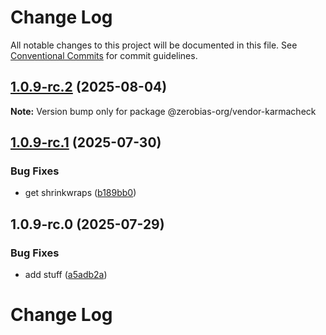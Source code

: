 # Change Log

All notable changes to this project will be documented in this file.
See [Conventional Commits](https://conventionalcommits.org) for commit guidelines.

## [1.0.9-rc.2](https://github.com/zerobias-org/vendor/compare/@zerobias-org/vendor-karmacheck@1.0.9-rc.1...@zerobias-org/vendor-karmacheck@1.0.9-rc.2) (2025-08-04)

**Note:** Version bump only for package @zerobias-org/vendor-karmacheck





## [1.0.9-rc.1](https://github.com/zerobias-org/vendor/compare/@zerobias-org/vendor-karmacheck@1.0.9-rc.0...@zerobias-org/vendor-karmacheck@1.0.9-rc.1) (2025-07-30)


### Bug Fixes

* get shrinkwraps ([b189bb0](https://github.com/zerobias-org/vendor/commit/b189bb0cf53ad66427530ccc0eab7824527942d3))





## 1.0.9-rc.0 (2025-07-29)


### Bug Fixes

* add stuff ([a5adb2a](https://github.com/zerobias-org/vendor/commit/a5adb2aecd0670c42e9077affecb6a047bf30fc6))





# Change Log
